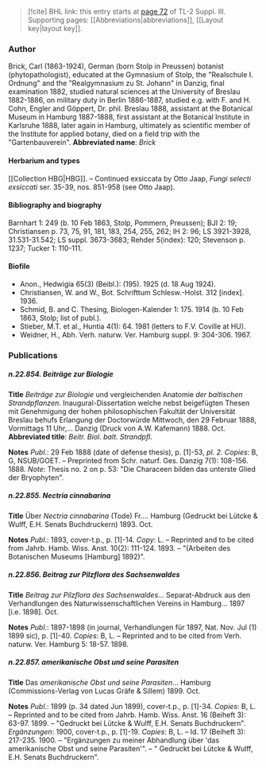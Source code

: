 > [!cite] BHL link: this entry starts at [page 72](https://www.biodiversitylibrary.org/page/33266379) of TL-2 Suppl. III.
> Supporting pages: [[Abbreviations|abbreviations]], [[Layout key|layout key]].

### Author

Brick, Carl (1863-1924), German (born Stolp in Preussen) botanist (phytopathologist), educated at the Gymnasium of Stolp, the "Realschule I. Ordnung" and the "Realgymnasium zu St. Johann" in Danzig, final examination 1882, studied natural sciences at the University of Breslau 1882-1886, on military duty in Berlin 1886-1887, studied e.g. with F. and H. Cohn, Engler and Göppert, Dr. phil. Breslau 1888, assistant at the Botanical Museum in Hamburg 1887-1888, first assistant at the Botanical Institute in Karlsruhe 1888, later again in Hamburg, ultimately as scientific member of the Institute for applied botany, died on a field trip with the "Gartenbauverein". 
**Abbreviated name**: *Brick*

#### Herbarium and types

[[Collection HBG|HBG]]. – Continued exsiccata by Otto Jaap, *Fungi selecti exsiccati* ser. 35-39, nos. 851-958 (see Otto Jaap).

#### Bibliography and biography

Barnhart 1: 249 (b. 10 Feb 1863, Stolp, Pommern, Preussen); BJI 2: 19; Christiansen p. 73, 75, 91, 181, 183, 254, 255, 262; IH 2: 96; LS 3921-3928, 31.531-31.542; LS suppl. 3673-3683; Rehder 5(index): 120; Stevenson p. 1237; Tucker 1: 110-111.

#### Biofile

- Anon., Hedwigia 65(3) (Beibl.): (195). 1925 (d. 18 Aug 1924).
- Christiansen, W. and W., Bot. Schrifttum Schlesw.-Holst. 312 \[index\]. 1936.
- Schmid, B. and C. Thesing, Biologen-Kalender 1: 175. 1914 (b. 10 Feb 1863, Stolp; list of publ.).
- Stieber, M.T. et al., Huntia 4(1): 64. 1981 (letters to F.V. Coville at HU).
- Weidner, H., Abh. Verh. naturw. Ver. Hamburg suppl. 9: 304-306. 1967.

### Publications

##### n.22.854. Beiträge zur Biologie

**Title**
*Beiträge zur Biologie* und vergleichenden Anatomie *der baltischen Strandpflanzen*. Inaugural-Dissertation welche nebst beigefügten Thesen mit Genehmigung der hohen philosophischen Fakultät der Universität Breslau behufs Erlangung der Doctorwürde Mittwoch, den 29 Februar 1888, Vormittags 11 Uhr,... Danzig (Druck von A.W. Kafemann) 1888. Oct.
**Abbreviated title**: *Beitr. Biol. balt. Strandpfl.*

**Notes**
*Publ*.: 29 Feb 1888 (date of defense thesis), p. \[1\]-53, *pl. 2.* *Copies*: B, G, NSUB/GOET. – Preprinted from Schr. naturf. Ges. Danzig 7(1): 108-156. 1888.
*Note*: Thesis no. 2 on p. 53: "Die Characeen bilden das unterste Glied der Bryophyten".

##### n.22.855. Nectria cinnabarina

**Title**
Über *Nectria cinnabarina* (Tode) Fr.... Hamburg (Gedruckt bei Lütcke & Wulff, E.H. Senats Buchdruckern) 1893. Oct.

**Notes**
*Publ*.: 1893, cover-t.p., p. \[1\]-14. *Copy*: L. – Reprinted and to be cited from Jahrb. Hamb. Wiss. Anst. 10(2): 111-124. 1893. – "(Arbeiten des Botanischen Museums \[Hamburg\] 1892)".

##### n.22.856. Beitrag zur Pilzflora des Sachsenwaldes

**Title**
*Beitrag zur Pilzflora des Sachsenwaldes*... Separat-Abdruck aus den Verhandlungen des Naturwissenschaftlichen Vereins in Hamburg... 1897 \[i.e. 1898\]. Oct.

**Notes**
*Publ*.: 1897-1898 (in journal, Verhandlungen für 1897, Nat. Nov. Jul (1) 1899 sic), p. \[1\]-40.
*Copies*: B, L. – Reprinted and to be cited from Verh. naturw. Ver. Hamburg 5: 18-57. 1898.

##### n.22.857. amerikanische Obst und seine Parasiten

**Title**
Das *amerikanische Obst und seine Parasiten*... Hamburg (Commissions-Verlag von Lucas Gräfe & Sillem) 1899. Oct.

**Notes**
*Publ*.: 1899 (p. 34 dated Jun 1899), cover-t.p., p. \[1\]-34. *Copies*: B, L. – Reprinted and to be cited from Jahrb. Hamb. Wiss. Anst. 16 (Beiheft 3): 63-97. 1899. – "Gedruckt bei Lütcke & Wulff, E.H. Senats Buchdruckern".
*Ergänzungen*: 1900, cover-t.p., p. \[1\]-19. *Copies*: B, L. – Id. 17 (Beiheft 3): 217-235. 1900.  – "Ergänzungen zu meiner Abhandlung über 'das amerikanische Obst und seine Parasiten'".  – " Gedruckt bei Lütcke & Wulff, E.H. Senats Buchdruckern".

